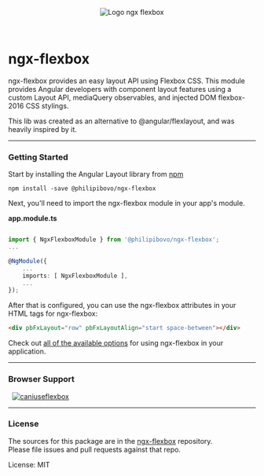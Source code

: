 <p align="center">
  <img src="https://ngx-flexbox.web.app/assets/logo-ngx-flexbox-readme.png" alt="Logo ngx flexbox" />
</p>
<br>

# ngx-flexbox

ngx-flexbox provides an easy layout API using Flexbox CSS. This module provides Angular developers with component layout features using a custom Layout API, mediaQuery observables, and injected DOM flexbox-2016 CSS stylings.

This lib was created as an alternative to @angular/flexlayout, and was heavily inspired by it.

---

### Getting Started

Start by installing the Angular Layout library from [npm](https://www.npmjs.com/package/@philipibovo/ngx-flexbox)

`npm install -save @philipibovo/ngx-flexbox`

Next, you'll need to import the ngx-flexbox module in your app's module.

**app.module.ts**

```ts

import { NgxFlexboxModule } from '@philipibovo/ngx-flexbox';
...

@NgModule({
    ...
    imports: [ NgxFlexboxModule ],
    ...
});
```

After that is configured, you can use the ngx-flexbox attributes in your HTML tags for ngx-flexbox:

```html
<div pbFxLayout="row" pbFxLayoutAlign="start space-between"></div>
```

Check out [all of the available options](https://ngx-flexbox.web.app/) for using ngx-flexbox in your application.

---

### Browser Support

&nbsp;
<a href="http://caniuse.com/#feat=flexbox" target="_blank">
![caniuseflexbox](https://cloud.githubusercontent.com/assets/210413/21288118/917e3faa-c440-11e6-9b08-28aff590c7ae.png)
</a>

---

### License

The sources for this package are in the [ngx-flexbox](https://ngx-flexbox.web.app/) repository. <br/>
Please file issues and pull requests against that repo.

License: MIT
